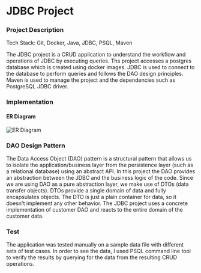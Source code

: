 # JDBC Project

### Project Description

Tech Stack: Git, Docker, Java, JDBC, PSQL, Maven

The JDBC project is a CRUD application to understand the workflow and operations of JDBC by executing queries. Ths project accesses a postgres database which is created using docker images. JDBC is used to connect to the database to perform queries and follows the DAO design principles. Maven is used to manage the project and the dependencies such as PostgreSQL JDBC driver.

### Implementation

#### ER Diagram

![ER Diagram](https://github.com/jarviscanada/jarvis_data_eng_JunaidSyed/blob/feature/java_jdbc/core_java/assets/DBMS%20ER%20diagram%20(UML%20notation).png)

### DAO Design Pattern

The Data Access Object (DAO) pattern is a structural pattern that allows us to isolate the application/business layer from the persistence layer (such as a relational database) using an abstract API.
In this project the DAO provides an abstraction between the JDBC and the business logic of the code.
Since we are using DAO as a pure abstraction layer, we make use of DTOs (data transfer objects). DTOs provide a single domain of data and fully encapsulates objects. The DTO is just a plain container for data, so it doesn't implement any other behavior. The JDBC project uses a concrete implementation of customer DAO and reacts to the entire domain of the customer data.

### Test

The application was tested manually on a sample data file with different sets of test cases. In order to see the data, I used PSQL command line tool to verify the results by querying for the data from the resulting CRUD operations.
